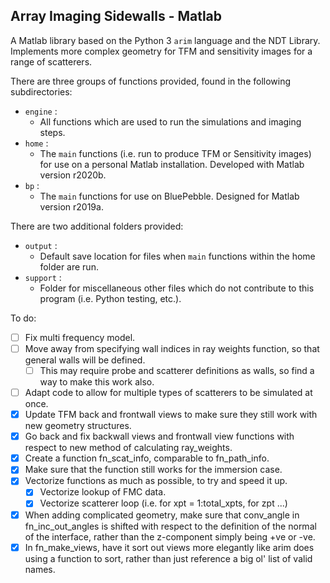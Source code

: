 ## Array Imaging Sidewalls - Matlab

A Matlab library based on the Python 3 `arim` language and the NDT Library. Implements more complex geometry for TFM and sensitivity images for a range of scatterers.

There are three groups of functions provided, found in the following subdirectories:
* `engine` :
	* All functions which are used to run the simulations and imaging steps.
* `home` :
	* The `main` functions (i.e. run to produce TFM or Sensitivity images) for use on a personal Matlab installation. Developed with Matlab version r2020b.
* `bp` :
	* The `main` functions for use on BluePebble. Designed for Matlab version r2019a.
	
There are two additional folders provided:
* `output` :
	* Default save location for files when `main` functions within the home folder are run.
* `support` :
	* Folder for miscellaneous other files which do not contribute to this program (i.e. Python testing, etc.).
	
To do:
- [ ] Fix multi frequency model.
- [ ] Move away from specifying wall indices in ray weights function, so that general walls will be defined.
	- [ ] This may require probe and scatterer definitions as walls, so find a way to make this work also.
- [ ] Adapt code to allow for multiple types of scatterers to be simulated at once.
- [x] Update TFM back and frontwall views to make sure they still work with new geometry structures.
- [x] Go back and fix backwall views and frontwall view functions with respect to new method of calculating ray_weights.
- [x] Create a function fn_scat_info, comparable to fn_path_info.
- [x] Make sure that the function still works for the immersion case.
- [x] Vectorize functions as much as possible, to try and speed it up.
	- [x] Vectorize lookup of FMC data.
	- [x] Vectorize scatterer loop (i.e. for xpt = 1:total_xpts, for zpt ...)
- [x] When adding complicated geometry, make sure that conv_angle in fn_inc_out_angles is shifted with respect to the definition of the normal of the interface, rather than the z-component simply being +ve or -ve.
- [x] In fn_make_views, have it sort out views more elegantly like arim does using a function to sort, rather than just reference a big ol' list of valid names.